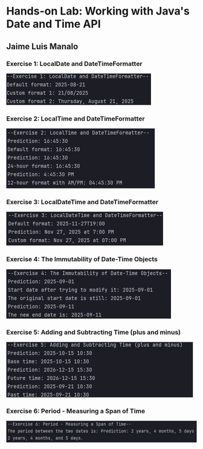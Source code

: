 # Hands-on Lab: Working with Java's Date and Time API
## Jaime Luis Manalo
### Exercise 1: LocalDate and DateTimeFormatter
![](e1.png)
### Exercise 2: LocalTime and DateTimeFormatter
![](e2.png)
### Exercise 3: LocalDateTime and DateTimeFormatter
![](e3.png)
### Exercise 4: The Immutability of Date-Time Objects
![](e4.png)
### Exercise 5: Adding and Subtracting Time (plus and minus)
![](e5.png)
### Exercise 6: Period - Measuring a Span of Time
![](e6.png)
